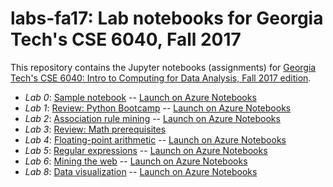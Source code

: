 # labs-fa17: Lab notebooks for Georgia Tech's CSE 6040, Fall 2017

This repository contains the Jupyter notebooks (assignments) for
[Georgia Tech's CSE 6040: Intro to Computing for Data Analysis, Fall
2017 edition](http://cse6040.gatech.edu/fa17).

* *Lab 0*: [Sample notebook](https://github.com/cse6040/labs-fa17/tree/master/lab0-sample) -- [Launch on Azure Notebooks](https://notebooks.azure.com/richie/libraries/cse6040fa17lab0)
* *Lab 1*: [Review: Python Bootcamp](https://github.com/cse6040/labs-fa17/tree/master/lab1-pyboot) -- [Launch on Azure Notebooks](https://notebooks.azure.com/richie/libraries/cse6040fa17lab1)
* *Lab 2*: [Association rule mining](https://github.com/cse6040/labs-fa17/tree/master/lab2-assoc_rule_mining) -- [Launch on Azure Notebooks](https://notebooks.azure.com/richie/libraries/cse6040fa17lab2)
* *Lab 3*: [Review: Math prerequisites](https://github.com/cse6040/labs-fa17/tree/master/lab3-mathrev)
* *Lab 4*: [Floating-point arithmetic](https://github.com/cse6040/labs-fa17/tree/master/lab4-fp) -- [Launch on Azure Notebooks](https://notebooks.azure.com/richie/libraries/cse6040fa17lab4)
* *Lab 5*: [Regular expressions](https://github.com/cse6040/labs-fa17/tree/master/lab5-regex) -- [Launch on Azure Notebooks](https://notebooks.azure.com/richie/libraries/cse6040fa17lab5)
* *Lab 6*: [Mining the web](https://notebooks.azure.com/richie/libraries/cse6040fa17lab6) -- [Launch on Azure Notebooks](https://notebooks.azure.com/richie/libraries/cse6040fa17lab6)
* *Lab 8*: [Data visualization](https://notebooks.azure.com/richie/libraries/cse6040fa17lab8) -- [Launch on Azure Notebooks](https://notebooks.azure.com/richie/libraries/cse6040fa17lab8)
